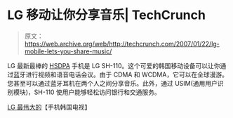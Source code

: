 # LG 移动让你分享音乐| TechCrunch

> 原文：<https://web.archive.org/web/http://techcrunch.com/2007/01/22/lg-mobile-lets-you-share-music/>

LG 最新最棒的 [HSDPA](https://web.archive.org/web/20150528052519/http://en.wikipedia.org/wiki/HSDPA) 手机是 LG SH-110。这个可爱的韩国移动设备可以让你通过蓝牙进行视频和语音电话会议。由于 CDMA 和 WCDMA，它可以在全球漫游。您甚至可以通过蓝牙耳机在两个人之间分享音乐。此外，通过 USIM(通用用户识别模块)，SH-110 使用户能够轻松访问银行和交通服务。

[LG 最伟大的](https://web.archive.org/web/20150528052519/http://wow.telecomskorea.com/index.php?option=com_content&task=view&id=492&Itemid=50)【手机韩国电视】